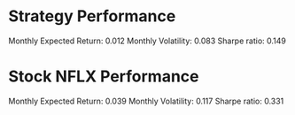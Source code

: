 # Strategy Performance
Monthly Expected Return: 0.012
Monthly Volatility: 0.083
Sharpe ratio: 0.149
# Stock NFLX Performance
Monthly Expected Return: 0.039
Monthly Volatility: 0.117
Sharpe ratio: 0.331
